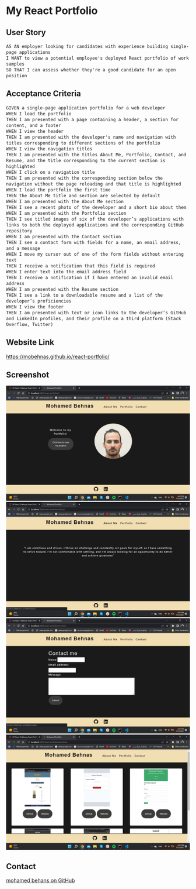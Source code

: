 # My React Portfolio


## User Story
```
AS AN employer looking for candidates with experience building single-page applications  
I WANT to view a potential employee's deployed React portfolio of work samples  
SO THAT I can assess whether they're a good candidate for an open position  
```
## Acceptance Criteria
```
GIVEN a single-page application portfolio for a web developer  
WHEN I load the portfolio  
THEN I am presented with a page containing a header, a section for content, and a footer  
WHEN I view the header  
THEN I am presented with the developer's name and navigation with titles corresponding to different sections of the portfolio  
WHEN I view the navigation titles  
THEN I am presented with the titles About Me, Portfolio, Contact, and Resume, and the title corresponding to the current section is highlighted  
WHEN I click on a navigation title  
THEN I am presented with the corresponding section below the navigation without the page reloading and that title is highlighted  
WHEN I load the portfolio the first time  
THEN the About Me title and section are selected by default  
WHEN I am presented with the About Me section  
THEN I see a recent photo of the developer and a short bio about them  
WHEN I am presented with the Portfolio section  
THEN I see titled images of six of the developer’s applications with links to both the deployed applications and the corresponding GitHub repository  
WHEN I am presented with the Contact section  
THEN I see a contact form with fields for a name, an email address, and a message  
WHEN I move my cursor out of one of the form fields without entering text  
THEN I receive a notification that this field is required  
WHEN I enter text into the email address field  
THEN I receive a notification if I have entered an invalid email address  
WHEN I am presented with the Resume section  
THEN I see a link to a downloadable resume and a list of the developer’s proficiencies  
WHEN I view the footer  
THEN I am presented with text or icon links to the developer’s GitHub and LinkedIn profiles, and their profile on a third platform (Stack Overflow, Twitter)   
```
## Website Link

https://mobehnas.github.io/react-portfolio/

## Screenshot

![screenshot](./src/assets/images/Screenshot.png)
![screenshot](./src/assets/images/Screenshot-1.png)
![screenshot](./src/assets/images/Screenshot-2.png)
![screenshot](./src/assets/images/Screenshot-3.png)

## Contact
[mohamed behans on GitHub](http://github.com/mobehnas)
